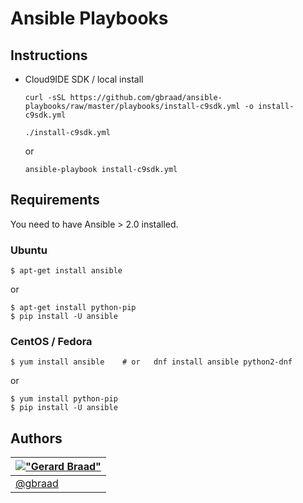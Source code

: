 Ansible Playbooks
=================


Instructions
------------

   * Cloud9IDE SDK / local install  

      ```
      curl -sSL https://github.com/gbraad/ansible-playbooks/raw/master/playbooks/install-c9sdk.yml -o install-c9sdk.yml
      ```
      
      ```
      ./install-c9sdk.yml
      ```
      or
      ```
      ansible-playbook install-c9sdk.yml
      ```


Requirements
------------

You need to have Ansible > 2.0 installed.


### Ubuntu
```
$ apt-get install ansible
```
or
```
$ apt-get install python-pip
$ pip install -U ansible
```


### CentOS / Fedora
```
$ yum install ansible    # or   dnf install ansible python2-dnf
```
or
```
$ yum install python-pip
$ pip install -U ansible
```


Authors
-------

| [!["Gerard Braad"](http://gravatar.com/avatar/e466994eea3c2a1672564e45aca844d0.png?s=60)](http://gbraad.nl "Gerard Braad <me@gbraad.nl>") |
|---|
| [@gbraad](https://twitter.com/gbraad)  |

